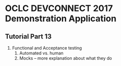 # OCLC DEVCONNECT 2017 Demonstration Application
## Tutorial Part 13

1. Functional and Acceptance testing
	1. Automated vs. human
	2. Mocks – more explanation about what they do
